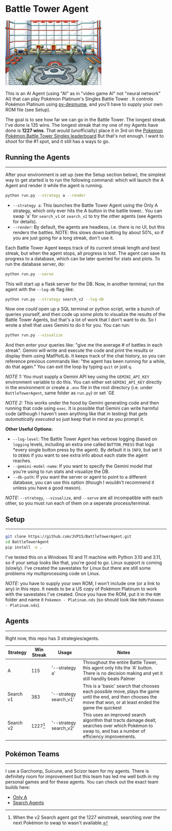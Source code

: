 # Battle Tower Agent

![image](images/battle_tower.png)

This is an AI Agent (using "AI" as in "video game AI" not "neural network" AI) that can play Pokémon Platinum's Singles Battle Tower .
It controls Pokémon Platinum using [py-desmume](https://github.com/SkyTemple/py-desmume), and you'll have to supply your own ROM file (see Setup).

The goal is to see how far we can go in the Battle Tower. The longest streak I've done is 135 wins. 
The longest streak that my one of my Agents have done is **1227 wins**. That would (unofficially) place it in 3rd on the 
[Pokemon Pokémon Battle Tower Singles leaderboard](https://www.smogon.com/forums/threads/4th-generation-battle-facilities-discussion-and-records.3663294/)
But that's not enough. I want to shoot for the #1 spot, and it still has a ways to go.

## Running the Agents

---

After your environment is set up (see the Setup section below), the simplest way to get started is to run the following command: 
which will launch the A Agent and render it while the agent is running.

```bash
python run.py --strategy a --render
```

* `--strategy a`: This launches the Battle Tower Agent using the Only A strategy, which only ever hits the A button in the battle tower.. You can swap 'a' for `search_v1` or `search_v2` to try the other agents (see Agents for details).
* `--render`: By default, the agents are headless, i.e. there is no UI, but this renders the battles. NOTE: this slows down battling by about 50%, so if you are just going for a long streak, don't use it.

Each Battle Tower Agent keeps track of its current streak length and best streak, but when the agent stops, all progress is lost. 
The agent can save its progress to a database, which can be later queried for stats and plots. To run the database server, do:
```bash
python run.py --serve
```

This will start up a flask server for the DB. Now, in another terminal, run the agent with the `--log-db` flag like:

```bash
python run.py --strategy search_v2 --log-db
```

Now one *could* open up a SQL terminal or python script, write a bunch of queries yourself, and then code up some plots to visualize the results of the Battle Tower Agents,
but that's a lot of work that I don't want to do. So I wrote a shell that uses Gemini to do it for you. You can run:
```bash
python run.py --visualize
```

And then enter your queries like: "give me the average # of battles in each streak". 
Gemini will write and execute the code and print the results or display them using MatPlotLib. 
It keeps track of the chat history, so you can reference previous commands like: "the agent has been running for a while, do that again."
You can exit the loop by typing `quit` or just `q`.

*NOTE 1:* You must supply a Gemini API key using the `GEMINI_API_KEY` environment variable to do this. 
You can either set `GEMINI_API_KEY` directly in the environment 
or create a `.env` file in the root directory (i.e. under `BattleTowerAgent`, same folder as `run.py`) or set `GE

*NOTE 2:* This works under the hood by Gemini generating code and then running that code using `exec`. 
It is possible that Gemini can write harmful code (although I haven't seen anything like that in testing) 
that *gets automatically executed* so just keep that in mind as you prompt it.

**Other Useful Options:**
* `--log-level`: The Battle Tower Agent has verbose logging (based on `logging` levels, including an extra one called `BUTTON_PRESS` that logs *every single button press by the agent).
By default it is `INFO`, but set it to `DEBUG` if you want to see extra info about each state the agent reaches.
* `--gemini-model-name`: If you want to specify the Gemini model that you're using to run stats and visualize the DB. 
* `--db-path`: If you want the server or agent to point to a different database, you can use this option (though I wouldn't recommend it unless you have a good reason).

*NOTE:* `--strategy`, `--visualize`, and `--serve` are all incompatible with each other, so you must run each of them on a seperate process/terminal.

## Setup

---

```bash
git clone https://github.com/JVP15/BattleTowerAgent.git
cd BattleTowerAgent
pip install -e .
```

I've tested this on a Windows 10 and 11 machine with Python 3.10 and 3.11, so if your setup looks like that, you're good to go.
Linux support *is* coming (slowly). I've created the savestates for Linux but there are still some problems my multiprocessing code on Linux.

*NOTE:* you have to supply your own ROM, I won't include one (or a link to any) in this repo. 
It needs to be a US copy of Pokémon Platinum to work with the savestates I've created.
Once you have the ROM, put it in the `ROM` folder and name it `Pokemon - Platinum.nds` (so should look like `ROM/Pokemon - Platinum.nds`).

## Agents

---

Right now, this repo has 3 strategies/agents. 

| Strategy  | Win Streak | Usage                  | Notes                                                                                                                                                               |
|-----------|------------|------------------------|---------------------------------------------------------------------------------------------------------------------------------------------------------------------|
| A         | 115        | '--strategy a'         | Throughout the entire Battle Tower, this agent only hits the 'A' button. There is no decision making and yet it still handily beats Palmer                          |
| Search v1 | 383        | '--strategy search_v1' | This is a 'basic' search that chooses each possible move, plays the game until the end, and then chooses the move that won, or at least ended the game the quickest |
| Search v2 | 1227[^1]   | '--strategy search_v2' | This uses an improved search algorithm that tracts damage dealt, searches over which Pokémon to swap to, and has a number of efficiency improvements.               |

[^1]: When the v2 Search agent got the 1227 winstreak, searching over the next Pokémon to swap to wasn't available.

## Pokémon Teams

---

I use a Garchomp, Suicune, and Scizor team for my agents. 
There is definitely room for improvement but this team has led me well both in my personal games and for these agents.
You can check out the exact team builds here:
* [Only A](https://pokepast.es/cdad5c488ee8329d)
* [Search Agents](https://pokepast.es/db129847a7a0e6d5)

